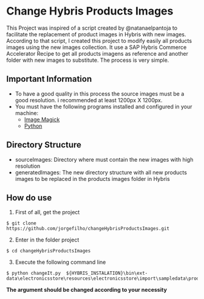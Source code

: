 # Change Hybris Products Images

This Project was inspired of a script created by @natanaelpantoja to facilitate the replacement of product images in Hybris with new images. According to that script,  I created this project to modify easily all products images using the new images collection. It use a SAP Hybris Commerce Accelerator Recipe to get all products imagens as reference and another folder with new images to substitute. The process is very simple.

## Important Information

- To have a good quality in this process the source images must be a good resolution. i recommended at least 1200px X 1200px.
- You must have the following programs installed and configured in your machine:
  - [Image Magick](http://www.imagemagick.org/script/download.php) 
  - [Python](https://www.python.org/downloads/)
  
## Directory Structure
  * sourceImages: Directory where must contain the new images with high resolution
  * generatedImages: The new directory structure with all new products images to be replaced in the products images folder in Hybris 
  
## How do use

1. First of all, get the project
```
$ git clone https://github.com/jorgefilho/changeHybrisProductsImages.git
```
2. Enter in the folder project
```
$ cd changeHybrisProductsImages
```
3. Execute the following command line
```
$ python changeIt.py  ${HYBRIS_INSTALATION}\bin\ext-data\electronicsstore\resources\electronicsstore\import\sampledata\productCatalogs\electronicsProductCatalog\images\30Wx30H'
```
  **The argument should be changed according to your necessity**
